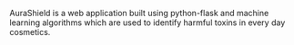 AuraShield is a web application built using python-flask and machine learning algorithms which are used to identify harmful toxins in every day cosmetics.
